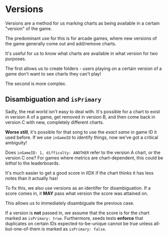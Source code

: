 # Versions

Versions are a method for us marking charts as being available in a certain "version" of the game.

The predominant use for this is for arcade games, where new versions of the game generally come out and add/remove charts.

It's useful for us to know what charts are available in what version for two purposes.

The first allows us to create folders - users playing on a certain version of a game don't want to see charts they can't play!

The second is more complex.

## Disambiguation and `isPrimary`

Sadly, the real world isn't easy to deal with. It's possible for a chart to exist in
version A of a game, get removed in version B, and then come back in version C with
new, completely different charts.

**Worse still**, it's possible for that song to use the *exact same* in game ID it used
before. If we use `inGameID` to identify things, now we've got a critical ambiguity!

Does `inGameID: 1, difficulty: ANOTHER` refer to the version A chart, or the version C one? For games where metrics are chart-dependent, this could be *lethal* to the leaderboards.

It's much easier to get a good score in IIDX if the chart thinks it has less notes than it actually has!

To fix this, we also use versions as an identifer for disambiguation. If a score comes
in, it **MAY** pass what version the score was attained on.

This allows us to immediately disambiguate the previous case.

If a version is **not** passed in, we assume that the score is for the chart marked as
`isPrimary: true`. Furthermore, seeds tests **enforce** that duplicates on certain IDs expected-to-be-unique cannot be true unless all-but-one-of-them is marked as `isPrimary: false`.